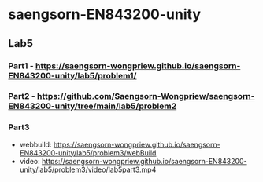 # saengsorn-EN843200-unity

## Lab5
### Part1 - https://saengsorn-wongpriew.github.io/saengsorn-EN843200-unity/lab5/problem1/
### Part2 - https://github.com/Saengsorn-Wongpriew/saengsorn-EN843200-unity/tree/main/lab5/problem2
### Part3
- webbuild: https://saengsorn-wongpriew.github.io/saengsorn-EN843200-unity/lab5/problem3/webBuild
- video: https://saengsorn-wongpriew.github.io/saengsorn-EN843200-unity/lab5/problem3/video/lab5part3.mp4
